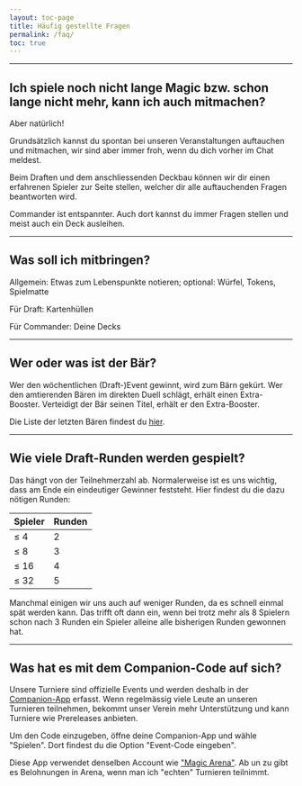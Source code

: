 ```yaml
---
layout: toc-page
title: Häufig gestellte Fragen
permalink: /faq/
toc: true
---
```


---

## Ich spiele noch nicht lange Magic bzw. schon lange nicht mehr, kann ich auch mitmachen?
Aber natürlich!

Grundsätzlich kannst du spontan bei unseren Veranstaltungen auftauchen und mitmachen, wir sind aber immer froh, wenn du dich vorher im Chat meldest.

Beim Draften und dem anschliessenden Deckbau können wir dir einen erfahrenen Spieler zur Seite stellen,
welcher dir alle auftauchenden Fragen beantworten wird.

Commander ist entspannter. Auch dort kannst du immer Fragen stellen und meist auch ein Deck ausleihen.

---

## Was soll ich mitbringen?
Allgemein: Etwas zum Lebenspunkte notieren; optional: Würfel, Tokens, Spielmatte

Für Draft: Kartenhüllen

Für Commander: Deine Decks

---

## Wer oder was ist der Bär?
Wer den wöchentlichen (Draft-)Event gewinnt, wird zum Bärn gekürt.
Wer den amtierenden Bären im direkten Duell schlägt, erhält einen Extra-Booster.
Verteidigt der Bär seinen Titel, erhält er den Extra-Booster.

Die Liste der letzten Bären findest du [hier](/baeren/).

---

## Wie viele Draft-Runden werden gespielt?
Das hängt von der Teilnehmerzahl ab. Normalerweise ist es uns wichtig, dass am Ende ein eindeutiger Gewinner feststeht.
Hier findest du die dazu nötigen Runden:

| Spieler | Runden |
|---------|--------|
| ≤ 4     | 2      |
| ≤ 8     | 3      |
| ≤ 16    | 4      |
| ≤ 32    | 5      |

Manchmal einigen wir uns auch auf weniger Runden, da es schnell einmal spät werden kann.
Das trifft oft dann ein, wenn bei trotz mehr als 8 Spielern schon nach 3 Runden ein Spieler alleine alle bisherigen Runden gewonnen hat.

---

## Was hat es mit dem Companion-Code auf sich?
Unsere Turniere sind offizielle Events und werden deshalb in der [Companion-App](https://magic.wizards.com/de/products/companion-app) erfasst.
Wenn regelmässig viele Leute an unseren Turnieren teilnehmen, bekommt unser Verein mehr Unterstützung und kann Turniere wie Prereleases anbieten.

Um den Code einzugeben, öffne deine Companion-App und wähle "Spielen". Dort findest du die Option "Event-Code eingeben".

Diese App verwendet denselben Account wie ["Magic Arena"](https://magic.wizards.com/de/mtgarena). Ab un zu gibt es Belohnungen in Arena, wenn man ich "echten" Turnieren teilnimmt.
